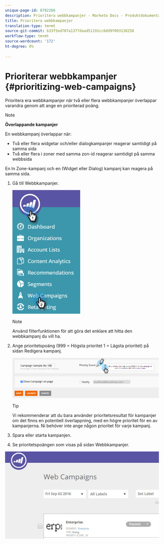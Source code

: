 ```yaml
---
unique-page-id: 8782266
description: Prioritera webbkampanjer - Marketo Docs - Produktdokumentation
title: Prioritera webbkampanjer
translation-type: tm+mt
source-git-commit: b33f5ed707a1377daad51191cc6dd9f093138258
workflow-type: tm+mt
source-wordcount: '172'
ht-degree: 0%

---
```



# Prioriterar webbkampanjer {#prioritizing-web-campaigns}

Prioritera era webbkampanjer när två eller flera webbkampanjer överlappar varandra genom att ange en prioriterad poäng.

>[!NOTE]
>
>**Överlappande kampanjer**
>
>En webbkampanj överlappar när:
>
>* Två eller flera widgetar och/eller dialogkampanjer reagerar samtidigt på samma sida
>* Två eller flera i zoner med samma zon-id reagerar samtidigt på samma webbsida

>
>
En In Zone-kampanj och en (Widget eller Dialog) kampanj kan reagera på samma sida.

1. Gå till Webbkampanjer.

   ![](assets/web-campaigns-hand-6.jpg)

   >[!NOTE]
   >
   >Använd filterfunktionen [](/help/marketo/product-docs/web-personalization/working-with-web-campaigns/filter-web-campaigns.md) för att göra det enklare att hitta den webbkampanj du vill ha.

1. Ange prioritetspoäng (999 = Högsta prioritet 1 = Lägsta prioritet) på sidan Redigera kampanj.

   ![](assets/image2015-7-9-20-3a20-3a58.png)

   >[!TIP]
   >
   >Vi rekommenderar att du bara använder prioritetsresultat för kampanjer om det finns en potentiell överlappning, med en högre prioritet för en av kampanjerna. Ni behöver inte ange någon prioritet för varje kampanj.

1. Spara eller starta kampanjen.

1. Se prioritetspoängen som visas på sidan Webbkampanjer.

![](assets/web-campaign-priority-score.jpg)

